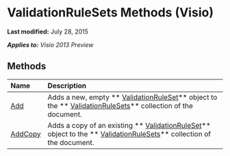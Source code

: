 
# ValidationRuleSets Methods (Visio)

 **Last modified:** July 28, 2015

 _**Applies to:** Visio 2013 Preview_

## Methods



|**Name**|**Description**|
|:-----|:-----|
| [Add](69e2526a-e787-d9a8-45c1-e2f1e48faa03.md)|Adds a new, empty  ** [ValidationRuleSet](cd2fc58a-5d7c-cf31-7aab-41bdeee9f105.md)** object to the ** [ValidationRuleSets](f08d7f04-13ec-8175-2aa6-94b0b67ee76b.md)** collection of the document.|
| [AddCopy](a9510a97-7a85-3e68-6493-2a43840ef934.md)|Adds a copy of an existing  ** [ValidationRuleSet](cd2fc58a-5d7c-cf31-7aab-41bdeee9f105.md)** object to the ** [ValidationRuleSets](f08d7f04-13ec-8175-2aa6-94b0b67ee76b.md)** collection of the document.|
